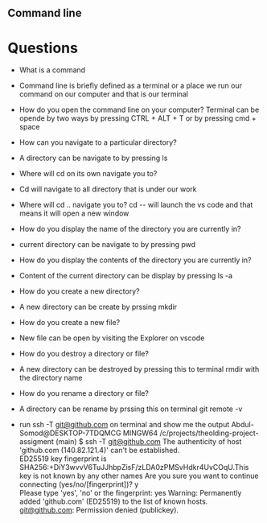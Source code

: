 ## Command line

# Questions

- What is a command
- Command line is briefly defined as a terminal or a place we run our command on our computer and that is our terminal
 
- How do you open the command line on your computer?
Terminal can be opende by two ways by pressing CTRL + ALT + T or by pressing cmd + space

- How can you navigate to a particular directory? 
- A directory can be navigate to by pressing ls

- Where will cd on its own navigate you to?
- Cd will navigate to all directory that is under our work

- Where will cd .. navigate you to?
cd -- will launch the vs code and that means it will open a new window

- How do you display the name of the directory you are currently in?
- current directory can be navigate to by pressing pwd
 
- How do you display the contents of the directory you are currently in?
- Content of the current directory can be display by pressing ls -a

- How do you create a new directory?
- A new directory can be create by prssing mkdir

- How do you create a new file?
- New file can be open by visiting the Explorer on vscode 

- How do you destroy a directory or file?
- A new directory can be destroyed by pressing this to terminal rmdir with the directory name
- How do you rename a directory or file?
- A directory can be rename by prssing this on terminal git remote -v

- run ssh -T git@github.com on terminal and show me the output
Abdul-Somod@DESKTOP-7TDQMCG MINGW64 /c/projects/theolding-project-assigment (main)
                $ ssh -T git@github.com
                The authenticity of host 'github.com (140.82.121.4)' can't be established.    
                ED25519 key fingerprint is SHA256:+DiY3wvvV6TuJJhbpZisF/zLDA0zPMSvHdkr4UvCOqU.This key is not known by any other names
                Are you sure you want to continue connecting (yes/no/[fingerprint])? y        
                Please type 'yes', 'no' or the fingerprint: yes
                Warning: Permanently added 'github.com' (ED25519) to the list of known hosts. 
                git@github.com: Permission denied (publickey).